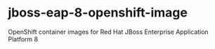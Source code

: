 # jboss-eap-8-openshift-image
 OpenShift container images for Red Hat JBoss Enterprise Application Platform 8
